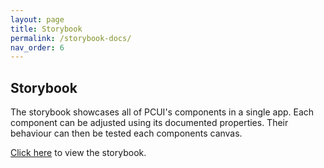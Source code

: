 ```yaml
---
layout: page
title: Storybook 
permalink: /storybook-docs/
nav_order: 6
---
```


## Storybook

The storybook showcases all of PCUI's components in a single app. Each component can be adjusted using its documented properties. Their behaviour can then be tested each components canvas.

[Click here](../storybook/) to view the storybook.